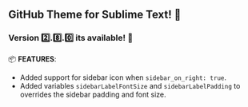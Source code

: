 ## GitHub Theme for Sublime Text! 🎁

### Version 2️⃣.8️⃣.0️⃣ its available! 🎉

📦 **FEATURES**:

- Added support for sidebar icon when `sidebar_on_right: true`.
- Added variables `sidebarLabelFontSize` and `sidebarLabelPadding` to overrides the sidebar padding and font size.
